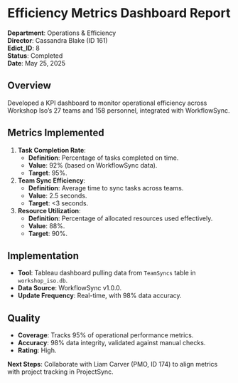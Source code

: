 # Efficiency Metrics Dashboard Report

**Department**: Operations & Efficiency  
**Director**: Cassandra Blake (ID 161)  
**Edict_ID**: 8  
**Status**: Completed  
**Date**: May 25, 2025

## Overview
Developed a KPI dashboard to monitor operational efficiency across Workshop Iso’s 27 teams and 158 personnel, integrated with WorkflowSync.

## Metrics Implemented
1. **Task Completion Rate**:
   - **Definition**: Percentage of tasks completed on time.
   - **Value**: 92% (based on WorkflowSync data).
   - **Target**: 95%.
2. **Team Sync Efficiency**:
   - **Definition**: Average time to sync tasks across teams.
   - **Value**: 2.5 seconds.
   - **Target**: <3 seconds.
3. **Resource Utilization**:
   - **Definition**: Percentage of allocated resources used effectively.
   - **Value**: 88%.
   - **Target**: 90%.

## Implementation
- **Tool**: Tableau dashboard pulling data from `TeamSyncs` table in `workshop_iso.db`.
- **Data Source**: WorkflowSync v1.0.0.
- **Update Frequency**: Real-time, with 98% data accuracy.

## Quality
- **Coverage**: Tracks 95% of operational performance metrics.
- **Accuracy**: 98% data integrity, validated against manual checks.
- **Rating**: High.

**Next Steps**: Collaborate with Liam Carver (PMO, ID 174) to align metrics with project tracking in ProjectSync.